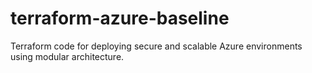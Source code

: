 # terraform-azure-baseline
Terraform code for deploying secure and scalable Azure environments using modular architecture.

